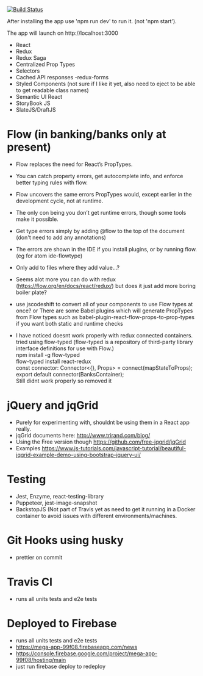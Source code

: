 [![Build Status](https://travis-ci.org/lmeikle/mega-app.svg?branch=master)](https://travis-ci.org/lmeikle/mega-app)

After installing the app use 'npm run dev' to run it. (not 'npm start').

The app will launch on http://localhost:3000

- React
- Redux
- Redux Saga
- Centralized Prop Types
- Selectors
- Cached API responses
  -redux-forms
- Styled Components (not sure if I like it yet, also need to eject to be able to get readable class names)
- Semantic UI React
- StoryBook JS
- SlateJS/DraftJS

# Flow (in banking/banks only at present)

- Flow replaces the need for React’s PropTypes.
- You can catch property errors, get autocomplete info, and enforce better typing rules with flow.
- Flow uncovers the same errors PropTypes would, except earlier in the development cycle, not at runtime.
- The only con being you don’t get runtime errors, though some tools make it possible.

- Get type errors simply by adding @flow to the top of the document (don't need to add any annotations)
- The errors are shown in the IDE if you install plugins, or by running flow. (eg for atom ide-flowtype)

- Only add to files where they add value...?
- Seems alot more you can do with redux (https://flow.org/en/docs/react/redux/) but does it just add more boring boiler plate?
- use jscodeshift to convert all of your components to use Flow types at once?
  or There are some Babel plugins which will generate PropTypes from Flow types such as babel-plugin-react-flow-props-to-prop-types if you want both static and runtime checks
- I have noticed doesnt work properly with redux connected containers.
  tried using flow-typed (flow-typed is a repository of third-party library interface definitions for use with Flow.)<br/>
  npm install -g flow-typed<br/>
  flow-typed install react-redux<br/>
  const connector: Connector<{}, Props> = connect(mapStateToProps);<br/>
  export default connector(BanksContainer);<br/>
  Still didnt work properly so removed it<br/>

# jQuery and jqGrid

- Purely for experimenting with, shouldnt be using them in a React app really.
- jqGrid documents here: http://www.trirand.com/blog/
- Using the Free version though https://github.com/free-jqgrid/jqGrid
- Examples https://www.js-tutorials.com/javascript-tutorial/beautiful-jqgrid-example-demo-using-bootstrap-jquery-ui/

# Testing

- Jest, Enzyme, react-testing-library
- Puppeteer, jest-image-snapshot
- BackstopJS (Not part of Travis yet as need to get it running in a Docker container to avoid issues with different environments/machines.

# Git Hooks using husky

- prettier on commit

# Travis CI

- runs all units tests and e2e tests

# Deployed to Firebase

- runs all units tests and e2e tests
- https://mega-app-99f08.firebaseapp.com/news
- https://console.firebase.google.com/project/mega-app-99f08/hosting/main
- just run firebase deploy to redeploy
